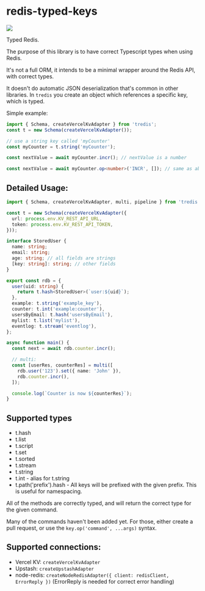 # redis-typed-keys

<a href="https://www.npmjs.com/package/redis-typed-keys"><img src="https://img.shields.io/npm/v/redis-typed-keys.svg?style=flat" /></a>

Typed Redis.

The purpose of this library is to have correct Typescript types when using Redis.

It's not a full ORM, it intends to be a minimal wrapper around the Redis API, with correct types.

It doesn't do automatic JSON deserialization that's common in other libraries. In `tredis` you create an object which references a specific key, which is typed.

Simple example:

```ts
import { Schema, createVercelKvAdapter } from 'tredis';
const t = new Schema(createVercelKvAdapter());

// use a string key called 'myCounter'
const myCounter = t.string('myCounter');

const nextValue = await myCounter.incr(); // nextValue is a number

const nextValue = await myCounter.op<number>('INCR', []); // same as above
```

## Detailed Usage:

```ts
import { Schema, createVercelKvAdapter, multi, pipeline } from 'tredis';

const t = new Schema(createVercelKvAdapter({
  url: process.env.KV_REST_API_URL,
  token: process.env.KV_REST_API_TOKEN,
}));

interface StoredUser {
  name: string;
  email: string;
  age: string; // all fields are strings
  [key: string]: string; // other fields
}

export const rdb = {
  user(uid: string) {
    return t.hash<StoredUser>(`user:${uid}`);
  },
  example: t.string('example_key'),
  counter: t.int('example:counter'),
  usersByEmail: t.hash('usersByEmail'),
  mylist: t.list('mylist'),
  eventlog: t.stream('eventlog'),
};

async function main() {
  const next = await rdb.counter.incr();

  // multi:
  const [userRes, counterRes] = multi([
    rdb.user('123').set({ name: 'John' }),
    rdb.counter.incr(),
  ]);

  console.log(`Counter is now ${counterRes}`);
}
```

## Supported types

- t.hash
- t.list
- t.script
- t.set
- t.sorted
- t.stream
- t.string
- t.int - alias for t.string
- t.path('prefix').hash - All keys will be prefixed with the given prefix. This is useful for namespacing.

All of the methods are correctly typed, and will return the correct type for the given command.

Many of the commands haven't been added yet. For those, either create a pull request, or use the `key.op('command', ...args)` syntax.

## Supported connections:

- Vercel KV: `createVercelKvAdapter`
- Upstash: `createUpstashAdapter`
- node-redis: `createNodeRedisAdapter({ client: redisClient, ErrorReply })` (ErrorReply is needed for correct error handling)
